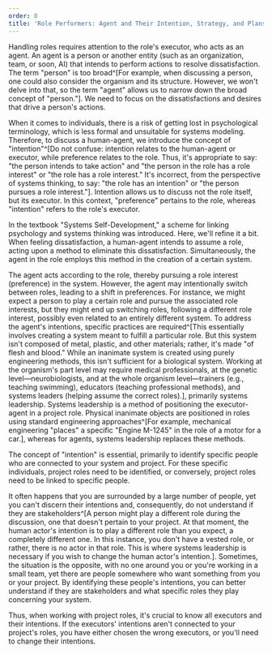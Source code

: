 ```yaml
---
order: 8
title: 'Role Performers: Agent and Their Intention, Strategy, and Plans'
---
```


Handling roles requires attention to the role's executor, who acts as an agent. An agent is a person or another entity (such as an organization, team, or soon, AI) that intends to perform actions to resolve dissatisfaction. The term "person" is too broad^[For example, when discussing a person, one could also consider the organism and its structure. However, we won't delve into that, so the term "agent" allows us to narrow down the broad concept of "person."]. We need to focus on the dissatisfactions and desires that drive a person's actions.

When it comes to individuals, there is a risk of getting lost in psychological terminology, which is less formal and unsuitable for systems modeling. Therefore, to discuss a human-agent, we introduce the concept of "intention"^[Do not confuse: intention relates to the human-agent or executor, while preference relates to the role. Thus, it's appropriate to say: "the person intends to take action" and "the person in the role has a role interest" or "the role has a role interest." It's incorrect, from the perspective of systems thinking, to say: "the role has an intention" or "the person pursues a role interest."]. Intention allows us to discuss not the role itself, but its executor. In this context, "preference" pertains to the role, whereas "intention" refers to the role's executor.

In the textbook "Systems Self-Development," a scheme for linking psychology and systems thinking was introduced. Here, we'll refine it a bit. When feeling dissatisfaction, a human-agent intends to assume a role, acting upon a method to eliminate this dissatisfaction. Simultaneously, the agent in the role employs this method in the creation of a certain system.

The agent acts according to the role, thereby pursuing a role interest (preference) in the system. However, the agent may intentionally switch between roles, leading to a shift in preferences. For instance, we might expect a person to play a certain role and pursue the associated role interests, but they might end up switching roles, following a different role interest, possibly even related to an entirely different system. To address the agent's intentions, specific practices are required^[This essentially involves creating a system meant to fulfill a particular role. But this system isn't composed of metal, plastic, and other materials; rather, it's made "of flesh and blood." While an inanimate system is created using purely engineering methods, this isn't sufficient for a biological system. Working at the organism's part level may require medical professionals, at the genetic level—neurobiologists, and at the whole organism level—trainers (e.g., teaching swimming), educators (teaching professional methods), and systems leaders (helping assume the correct roles).], primarily systems leadership. Systems leadership is a method of positioning the executor-agent in a project role. Physical inanimate objects are positioned in roles using standard engineering approaches^[For example, mechanical engineering "places" a specific "Engine M-1245" in the role of a motor for a car.], whereas for agents, systems leadership replaces these methods.

The concept of "intention" is essential, primarily to identify specific people who are connected to your system and project. For these specific individuals, project roles need to be identified, or conversely, project roles need to be linked to specific people.

It often happens that you are surrounded by a large number of people, yet you can't discern their intentions and, consequently, do not understand if they are stakeholders^[A person might play a different role during the discussion, one that doesn't pertain to your project. At that moment, the human actor's intention is to play a different role than you expect, a completely different one. In this instance, you don't have a vested role, or rather, there is no actor in that role. This is where systems leadership is necessary if you wish to change the human actor's intention.]. Sometimes, the situation is the opposite, with no one around you or you're working in a small team, yet there are people somewhere who want something from you or your project. By identifying these people's intentions, you can better understand if they are stakeholders and what specific roles they play concerning your system.

Thus, when working with project roles, it's crucial to know all executors and their intentions. If the executors' intentions aren't connected to your project's roles, you have either chosen the wrong executors, or you'll need to change their intentions.